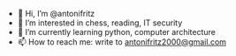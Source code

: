 - 👋 Hi, I’m @antonifritz
- 👀 I’m interested in chess, reading, IT security
- 🌱 I’m currently learning python, computer architecture
- 📫 How to reach me: write to antonifritz2000@gmail.com

<!---
antonifritz/antonifritz is a ✨ special ✨ repository because its `README.md` (this file) appears on your GitHub profile.
You can click the Preview link to take a look at your changes.
--->

